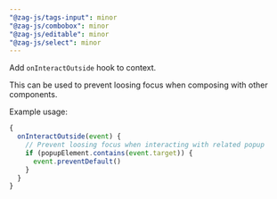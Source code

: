 ```yaml
---
"@zag-js/tags-input": minor
"@zag-js/combobox": minor
"@zag-js/editable": minor
"@zag-js/select": minor
---
```


Add `onInteractOutside` hook to context.

This can be used to prevent loosing focus when composing with other components.

Example usage:

```ts
{
  onInteractOutside(event) {
    // Prevent loosing focus when interacting with related popup
    if (popupElement.contains(event.target)) {
      event.preventDefault()
    }
  }
}
```
